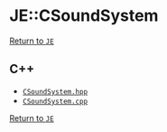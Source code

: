 # JE::CSoundSystem

[Return to `JE`](/docs/je.md)

## C++

- [`CSoundSystem.hpp`](/src/je/CSoundSystem.hpp)
- [`CSoundSystem.cpp`](/src/je/CSoundSystem.cpp)

[Return to `JE`](/docs/je.md)